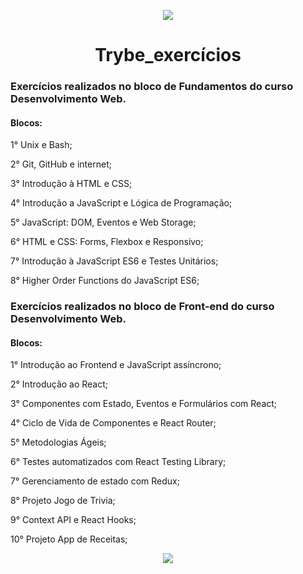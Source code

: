 <p align="center">
<img src="https://user-images.githubusercontent.com/108953831/188212682-b12455ac-b289-4883-ae22-f8dbe9c3a929.png" />
</p>

<h1 align="center">
Trybe_exercícios
</h1>

### Exercícios realizados no bloco de Fundamentos do curso Desenvolvimento Web.

#### Blocos:

1° Unix e Bash;

2° Git, GitHub e internet;

3° Introdução à HTML e CSS;

4° Introdução a JavaScript e Lógica de Programação;

5° JavaScript: DOM, Eventos e Web Storage;

6° HTML e CSS: Forms, Flexbox e Responsivo; 

7° Introdução à JavaScript ES6 e Testes Unitários;

8° Higher Order Functions do JavaScript ES6;


### Exercícios realizados no bloco de Front-end do curso Desenvolvimento Web.

#### Blocos:

1° Introdução ao Frontend e JavaScript assíncrono;

2° Introdução ao React;

3° Componentes com Estado, Eventos e Formulários com React;

4° Ciclo de Vida de Componentes e React Router;

5° Metodologias Ágeis;

6° Testes automatizados com React Testing Library; 

7° Gerenciamento de estado com Redux;

8° Projeto Jogo de Trivia;

9° Context API e React Hooks;

10° Projeto App de Receitas;

<p align="center">
<img src="https://user-images.githubusercontent.com/108953831/188213345-d46d9ce1-3da6-47ca-8306-2d3efe1b0c0c.png" />
</p>
